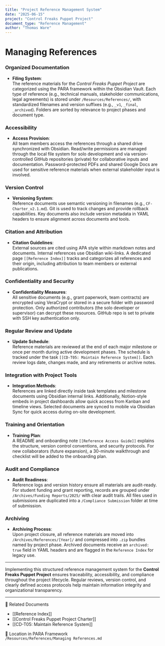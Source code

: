 ```yaml
---
title: "Project Reference Management System"
date: "2025-06-15"
project: "Control Freaks Puppet Project"
document_type: "Reference Management"
author: "Thomas Ware"
---
```


# Managing References

### Organized Documentation

- **Filing System**:  
  The reference materials for the *Control Freaks Puppet Project* are categorized using the PARA framework within the Obsidian Vault. Each type of reference (e.g., technical manuals, stakeholder communications, legal agreements) is stored under `/Resources/References/`, with standardized filenames and version suffixes (e.g., `_v1`, `_final`, `_archived`). Folders are sorted by relevance to project phases and document type.

### Accessibility

- **Access Provision**:  
  All team members access the references through a shared drive synchronized with Obsidian. Read/write permissions are managed through the local file system for solo development and via version-controlled GitHub repositories (private) for collaborative inputs and documentation. Password-protected PDFs and shared Google Docs are used for sensitive reference materials when external stakeholder input is involved.

### Version Control

- **Versioning System**:  
  Reference documents use semantic versioning in filenames (e.g., `CF-Charter_v2.1.md`). Git is used to track changes and provide rollback capabilities. Key documents also include version metadata in YAML headers to ensure alignment across documents and tools.

### Citation and Attribution

- **Citation Guidelines**:  
  External sources are cited using APA style within markdown notes and documents. Internal references use Obsidian wiki-links. A dedicated page `[[Reference Index]]` tracks and categorizes all references and their origin, including attribution to team members or external publications.

### Confidentiality and Security

- **Confidentiality Measures**:  
  All sensitive documents (e.g., grant paperwork, team contracts) are encrypted using VeraCrypt or stored in a secure folder with password protection. Only authorized contributors (the solo developer or supervisor) can decrypt these resources. GitHub repo is set to private with SSH key authentication only.

### Regular Review and Update

- **Update Schedule**:  
  Reference materials are reviewed at the end of each major milestone or once per month during active development phases. The schedule is tracked under the task `[[CD-T05: Maintain Reference System]]`. Each review logs date, changes made, and any retirements or archive notes.

### Integration with Project Tools

- **Integration Methods**:  
  References are linked directly inside task templates and milestone documents using Obsidian internal links. Additionally, Notion-style embeds in project dashboards allow quick access from Kanban and timeline views. Selected documents are synced to mobile via Obsidian Sync for quick access during on-site development.

### Training and Orientation

- **Training Plan**:  
  A README and onboarding note `[[Reference Access Guide]]` explains the structure, version control conventions, and security protocols. For new collaborators (future expansion), a 30-minute walkthrough and checklist will be added to the onboarding plan.

### Audit and Compliance

- **Audit Readiness**:  
  Reference logs and version history ensure all materials are audit-ready. For student funding and grant reporting, records are grouped under `/Archives/Funding Reports/2025/` with clear audit trails. All files used in submissions are duplicated into a `/Compliance Submission` folder at time of submission.

### Archiving

- **Archiving Process**:  
  Upon project closure, all reference materials are moved into `/Archives/References/[Year]/` and compressed into `.zip` bundles named by project phase. Archived documents receive an `archived: true` field in YAML headers and are flagged in the `Reference Index` for legacy use.

---

Implementing this structured reference management system for the **Control Freaks Puppet Project** ensures traceability, accessibility, and compliance throughout the project lifecycle. Regular reviews, version control, and clearly defined access protocols help maintain information integrity and organizational transparency.

---

🔗 Related Documents  
- [[Reference Index]]  
- [[Control Freaks Puppet Project Charter]]  
- [[CD-T05: Maintain Reference System]]

📁 Location in PARA Framework  
`/Resources/References/Managing References.md`
